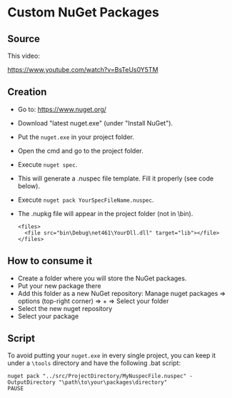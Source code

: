 # Custom NuGet Packages

## Source

This video:

https://www.youtube.com/watch?v=BsTeUs0Y5TM


## Creation

* Go to: https://www.nuget.org/
* Download "latest nuget.exe" (under "Install NuGet").
* Put the `nuget.exe` in your project folder.
* Open the cmd and go to the project folder.
* Execute `nuget spec`.
* This will generate a .nuspec file template. Fill it properly (see code below).
* Execute `nuget pack YourSpecFileName.nuspec`.
* The .nupkg file will appear in the project folder (not in \bin).

	  <files>
		<file src="bin\Debug\net461\YourDll.dll" target="lib"></file>
	  </files>
    
    
## How to consume it

* Create a folder where you will store the NuGet packages.
* Put your new package there
* Add this folder as a new NuGet repository: Manage nuget packages => options (top-right corner) => + => Select your folder
* Select the new nuget repository
* Select your package


## Script

To avoid putting your `nuget.exe` in every single project, you can keep it under a `\tools` directory and have the following .bat script:

	nuget pack "../src/ProjectDirectory/MyNuspecFile.nuspec" -OutputDirectory "\path\to\your\packages\directory"
	PAUSE
	

